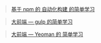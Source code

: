 > [基于 npm 的 自动化构建 的简单学习](https://blog.csdn.net/dongcehao/article/details/106465479)

> [大前端 — gulp 的简单学习](https://blog.csdn.net/dongcehao/article/details/106487704)

> [大前端 — Yeoman 的 简单学习](https://blog.csdn.net/dongcehao/article/details/106459661)